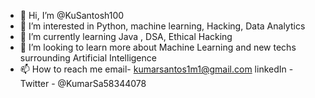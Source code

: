 - 👋 Hi, I’m @KuSantosh100
- 👀 I’m interested in Python, machine learning, Hacking, Data Analytics
- 🌱 I’m currently learning Java , DSA, Ethical Hacking 
- 💞️ I’m looking to learn more about Machine Learning and new techs surrounding Artificial Intelligence
- 📫 How to reach me email- kumarsantos1m1@gmail.com
                      linkedIn - 
                      Twitter - @KumarSa58344078
<!---
KuSantosh100/KuSantosh100 is a ✨ special ✨ repository because its `README.md` (this file) appears on your GitHub profile.
You can click the Preview link to take a look at your changes.
--->
